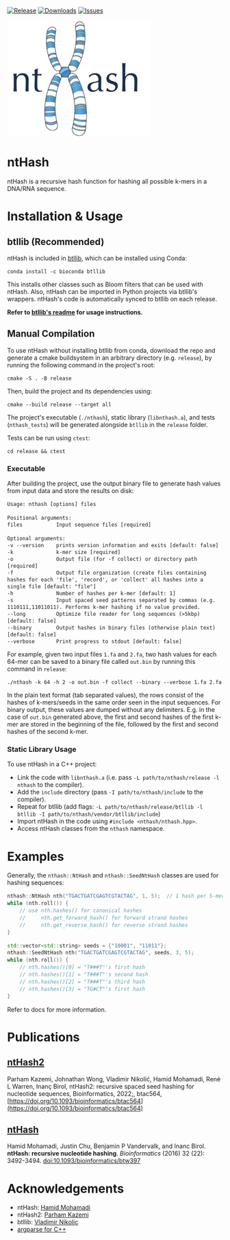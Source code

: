 [![Release](https://img.shields.io/github/release/bcgsc/ntHash.svg)](https://github.com/bcgsc/ntHash/releases)
[![Downloads](https://img.shields.io/github/downloads/bcgsc/ntHash/total?logo=github)](https://github.com/bcgsc/ntHash/archive/master.zip)
[![Issues](https://img.shields.io/github/issues/bcgsc/ntHash.svg)](https://github.com/bcgsc/ntHash/issues)

![Logo](nthash-logo.png)

ntHash 
=
ntHash is a recursive hash function for hashing all possible k-mers in a DNA/RNA sequence.

# Installation & Usage

## btllib (Recommended)

ntHash is included in [btllib](https://github.com/bcgsc/btllib), which can be installed using Conda:

```shell
conda install -c bioconda btllib
```

This installs other classes such as Bloom filters that can be used with ntHash.  Also, ntHash can be imported in Python projects via btllib's wrappers. ntHash's code is automatically synced to btllib on each release.

**Refer to [btllib's readme](https://github.com/bcgsc/btllib/blob/master/README.md) for usage instructions.**

## Manual Compilation

To use ntHash without installing btllib from conda, download the repo and generate a cmake buildsystem in an arbitrary directory (e.g. `release`), by running the following command in the project's root:

```shell
cmake -S . -B release
```

Then, build the project and its dependencies using:

```shell
cmake --build release --target all
```

The project's executable (`./nthash`), static library (`libnthash.a`), and tests (`nthash_tests`) will be generated alongside `btllib` in the `release` folder.

Tests can be run using `ctest`:

```shell
cd release && ctest
```

### Executable

After building the project, use the output binary file to generate hash values from input data and store the results on disk:

```
Usage: nthash [options] files 

Positional arguments:
files           Input sequence files [required]

Optional arguments:
-v --version    prints version information and exits [default: false]
-k              k-mer size [required]
-o              Output file (for -f collect) or directory path [required]
-f              Output file organization (create files containing hashes for each 'file', 'record', or 'collect' all hashes into a single file [default: "file"]
-h              Number of hashes per k-mer [default: 1]
-s              Input spaced seed patterns separated by commas (e.g. 1110111,11011011). Performs k-mer hashing if no value provided.
--long          Optimize file reader for long sequences (>5kbp) [default: false]
--binary        Output hashes in binary files (otherwise plain text) [default: false]
--verbose       Print progress to stdout [default: false]
```

For example, given two input files `1.fa` and `2.fa`, two hash values for each 64-mer can be saved to a binary file called `out.bin` by running this command in `release`:

```shell
./nthash -k 64 -h 2 -o out.bin -f collect --binary --verbose 1.fa 2.fa
```

In the plain text format (tab separated values), the rows consist of the hashes of k-mers/seeds in the same order seen in the input sequences. For binary output, these values are dumped without any delimiters. E.g. in the case of `out.bin` generated above, the first and second hashes of the first k-mer are stored in the beginning of the file, followed by the first and second hashes of the second k-mer.

### Static Library Usage

To use ntHash in a C++ project:
+ Link the code with `libnthash.a` (i.e. pass `-L path/to/nthash/release -l nthash` to the compiler).
+ Add the `include` directory (pass `-I path/to/nthash/include` to the compiler).
+ Repeat for btllib (add flags: `-L path/to/nthash/release/btllib -l btllib -I path/to/nthash/vendor/btllib/include`)
+ Import ntHash in the code using `#include <nthash/nthash.hpp>`.
+ Access ntHash classes from the `nthash` namespace.

# Examples

Generally, the `nthash::NtHash` and `nthash::SeedNtHash` classes are used for hashing sequences:

```C++
nthash::NtHash nth("TGACTGATCGAGTCGTACTAG", 1, 5);  // 1 hash per 5-mer
while (nth.roll()) {
    // use nth.hashes() for canonical hashes
    //     nth.get_forward_hash() for forward strand hashes
    //     nth.get_reverse_hash() for reverse strand hashes
}
```

```C++
std::vector<std::string> seeds = {"10001", "11011"};
nthash::SeedNtHash nth("TGACTGATCGAGTCGTACTAG", seeds, 3, 5);
while (nth.roll()) {
    // nth.hashes()[0] = "T###T"'s first hash
    // nth.hashes()[1] = "T###T"'s second hash
    // nth.hashes()[2] = "T###T"'s third hash
    // nth.hashes()[3] = "TG#CT"'s first hash
}
```

Refer to docs for more information.


Publications
============

## [ntHash2](https://academic.oup.com/bioinformatics/advance-article/doi/10.1093/bioinformatics/btac564/6674501)
Parham Kazemi, Johnathan Wong, Vladimir Nikolić, Hamid Mohamadi, René L Warren, Inanç Birol, ntHash2: recursive spaced seed hashing for nucleotide sequences, Bioinformatics, 2022;, btac564, [https://doi.org/10.1093/bioinformatics/btac564](https://doi.org/10.1093/bioinformatics/btac564)

## [ntHash](http://bioinformatics.oxfordjournals.org/content/early/2016/08/01/bioinformatics.btw397)

Hamid Mohamadi, Justin Chu, Benjamin P Vandervalk, and Inanc Birol.
**ntHash: recursive nucleotide hashing**.
*Bioinformatics* (2016) 32 (22): 3492-3494.
[doi:10.1093/bioinformatics/btw397 ](http://dx.doi.org/10.1093/bioinformatics/btw397)


# Acknowledgements

+ ntHash: [Hamid Mohamadi](https://github.com/mohamadi)
+ ntHash2: [Parham Kazemi](https://github.com/parham-k)
+ btllib: [Vladimir Nikolic](https://github.com/vlad0x00)
+ [argparse for C++](https://github.com/p-ranav/argparse)
